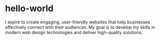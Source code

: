 # hello-world

I aspire to create engaging, user-friendly websites that help businesses effectively connect with their audiences. My goal is to develop my skills in modern web design technologies and deliver high-quality solutions.
